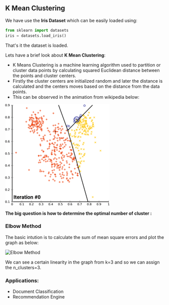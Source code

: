 ## K Mean Clustering
We have use the **Iris Dataset** which can be easily loaded using:
```python
from sklearn import datasets
iris = datasets.load_iris()
```
That's it the dataset is loaded.

Lets have a brief look about **K Mean Clustering**:

- K Means Clustering is a machine learning algorithm used to partition or cluster data points by calculating squared Euclidean distance between the points and cluster centers.
- Firstly the cluster centers are initialized random and later the distance is calculated and the centers moves based on the distance from the data points.
- This can be observed in the animation from wikipedia below:

![Animation](K-means_convergence.gif)

**The big question is how to determine the optimal number of cluster :**
### Elbow Method
The basic intution is to calculate the sum of mean square errors and plot the graph as below:

![Elbow Method](https://github.com/aditya9110/Python3-by-practice/blob/master/Machine%20Learning/sklearn%20examples/K%20Mean%20Clustering/elbow%20method.png)

We can see a certain linearity in the graph from k=3 and so we can assign the n_clusters=3.

### Applications:
- Document Classification 
- Recommendation Engine
